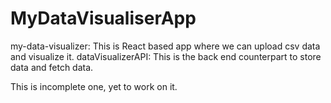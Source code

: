 # MyDataVisualiserApp

my-data-visualizer: This is React based app where we can upload csv data and visualize it.
dataVisualizerAPI: This is the back end counterpart to store data and fetch data.

This is incomplete one, yet to work on it.
